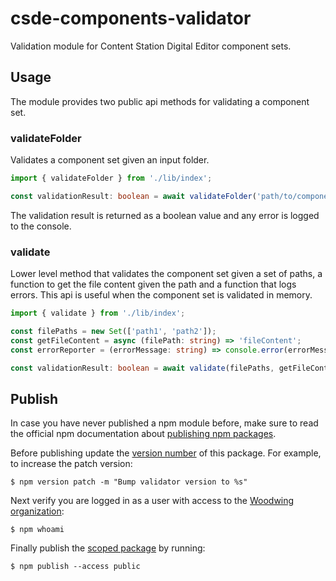 # csde-components-validator
Validation module for Content Station Digital Editor component sets.

## Usage

The module provides two public api methods for validating a component set.

### validateFolder

Validates a component set given an input folder.

```ts
import { validateFolder } from './lib/index';

const validationResult: boolean = await validateFolder('path/to/component-set');
```

The validation result is returned as a boolean value and any error is logged to the console.

### validate

Lower level method that validates the component set given a set of paths, a function to get the file content given the path and a function that logs errors. This api is useful when the component set is validated in memory.

```ts
import { validate } from './lib/index';

const filePaths = new Set(['path1', 'path2']);
const getFileContent = async (filePath: string) => 'fileContent';
const errorReporter = (errorMessage: string) => console.error(errorMessage);

const validationResult: boolean = await validate(filePaths, getFileContent, errorReporter);
```

## Publish
In case you have never published a npm module before, make sure to read the official npm documentation about [publishing npm packages](https://docs.npmjs.com/getting-started/publishing-npm-packages).

Before publishing update the [version number](https://docs.npmjs.com/getting-started/publishing-npm-packages#how-to-update-the-version-number) of this package. For example, to increase the patch version:

    $ npm version patch -m "Bump validator version to %s"

Next verify you are logged in as a user with access to the [Woodwing organization](https://www.npmjs.com/org/woodwing):

    $ npm whoami

Finally publish the [scoped package](https://www.npmjs.com/docs/orgs/publishing-an-org-scoped-package.html#publishing-a-public-scoped-package) by running:

    $ npm publish --access public
